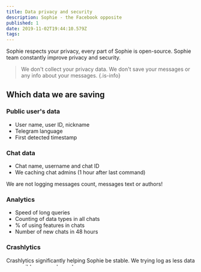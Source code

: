 ```yaml
---
title: Data privacy and security
description: Sophie - the Facebook opposite
published: 1
date: 2019-11-02T19:44:10.579Z
tags: 
---
```


Sophie respects your privacy, every part of Sophie is open-source.
Sophie team constantly improve privacy and security.

> We don't collect your privacy data.
We don't save your messages or any info about your messages.
{.is-info}

## Which data we are saving

### Public user's data
- User name, user ID, nickname
- Telegram language 
- First detected timestamp

### Chat data
- Chat name, username and chat ID
- We caching chat admins (1 hour after last command)

We are not logging messages count, messages text or authors! 

### Analytics
- Speed of long queries
- Counting of data types in all chats
- % of using features in chats
- Number of new chats in 48 hours

### Crashlytics
Crashlytics significantly helping Sophie be stable. We trying log as less data as possible, we can log only:
- Crash traceback
- Raw update data which caused crash
	
**Raw update example:**
`{"message_id":172915,"from":{"id":483808054,"is_bot":false,"first_name":"Yacha","username":"MrYacha","language_code":"en"},"chat":{"id":-1001414865722,"title":"[paperplane] \/\/ your spam is your deathwish\/\/","type":"supergroup"},"date":1572372681,"text":"\/crash","entities":[{"offset":0,"length":6,"type":"bot_command"}]}`
